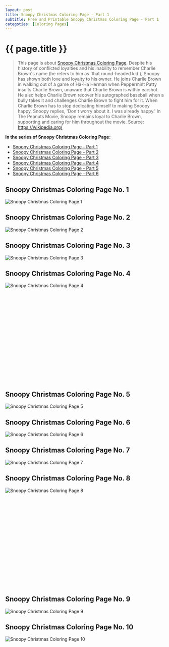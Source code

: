 ```yaml
---
layout: post
title: Snoopy Christmas Coloring Page - Part 1
subtitle: Free and Printable Snoopy Christmas Coloring Page - Part 1
categoties: [Coloring Pages]
---
```

{{ page.title }}
================
> This page is about [Snoopy Christmas Coloring Page](https://freecoloringpages.github.io/). Despite his history of conflicted loyalties and his inability to remember Charlie Brown's name (he refers to him as 'that round-headed kid'), Snoopy has shown both love and loyalty to his owner. He joins Charlie Brown in walking out of a game of Ha-Ha Herman when Peppermint Patty insults Charlie Brown, unaware that Charlie Brown is within earshot. He also helps Charlie Brown recover his autographed baseball when a bully takes it and challenges Charlie Brown to fight him for it. When Charlie Brown has to stop dedicating himself to making Snoopy happy, Snoopy replies, 'Don't worry about it. I was already happy.' In The Peanuts Movie, Snoopy remains loyal to Charlie Brown, supporting and caring for him throughout the movie. Source: https://wikipedia.org/

**In the series of Snoopy Christmas Coloring Page:**

* [Snoopy Christmas Coloring Page - Part 1](https://freecoloringpages.github.io/2017/11/21/Snoopy-Christmas-Coloring-Page-part-1.html)
* [Snoopy Christmas Coloring Page - Part 2](https://freecoloringpages.github.io/2017/11/21/Snoopy-Christmas-Coloring-Page-part-2.html)
* [Snoopy Christmas Coloring Page - Part 3](https://freecoloringpages.github.io/2017/11/21/Snoopy-Christmas-Coloring-Page-part-3.html)
* [Snoopy Christmas Coloring Page - Part 4](https://freecoloringpages.github.io/2017/11/21/Snoopy-Christmas-Coloring-Page-part-4.html)
* [Snoopy Christmas Coloring Page - Part 5](https://freecoloringpages.github.io/2017/11/21/Snoopy-Christmas-Coloring-Page-part-5.html)
* [Snoopy Christmas Coloring Page - Part 6](https://freecoloringpages.github.io/2017/11/21/Snoopy-Christmas-Coloring-Page-part-6.html)

## Snoopy Christmas Coloring Page No. 1
![Snoopy Christmas Coloring Page 1](https://freecoloringpages.github.io/img/Snoopy-Christmas-Coloring-Page%20(1).jpg "Snoopy Christmas Coloring Page 1")

## Snoopy Christmas Coloring Page No. 2
![Snoopy Christmas Coloring Page 2](https://freecoloringpages.github.io/img/Snoopy-Christmas-Coloring-Page%20(2).jpg "Snoopy Christmas Coloring Page 2")

## Snoopy Christmas Coloring Page No. 3
![Snoopy Christmas Coloring Page 3](https://freecoloringpages.github.io/img/Snoopy-Christmas-Coloring-Page%20(3).jpg "Snoopy Christmas Coloring Page 3")

## Snoopy Christmas Coloring Page No. 4
![Snoopy Christmas Coloring Page 4](https://freecoloringpages.github.io/img/Snoopy-Christmas-Coloring-Page%20(4).jpg "Snoopy Christmas Coloring Page 4")

<script async src="//pagead2.googlesyndication.com/pagead/js/adsbygoogle.js"></script><!-- Texxtonly --><ins class="adsbygoogle" style="display:inline-block;width:336px;height:280px" data-ad-client="ca-pub-6753140515841889" data-ad-slot="3207852233"></ins><script>(adsbygoogle = window.adsbygoogle || []).push({}); </script>

## Snoopy Christmas Coloring Page No. 5
![Snoopy Christmas Coloring Page 5](https://freecoloringpages.github.io/img/Snoopy-Christmas-Coloring-Page%20(5).jpg "Snoopy Christmas Coloring Page 5")

## Snoopy Christmas Coloring Page No. 6
![Snoopy Christmas Coloring Page 6](https://freecoloringpages.github.io/img/Snoopy-Christmas-Coloring-Page%20(6).jpg "Snoopy Christmas Coloring Page 6")

## Snoopy Christmas Coloring Page No. 7
![Snoopy Christmas Coloring Page 7](https://freecoloringpages.github.io/img/Snoopy-Christmas-Coloring-Page%20(7).jpg "Snoopy Christmas Coloring Page 7")

## Snoopy Christmas Coloring Page No. 8
![Snoopy Christmas Coloring Page 8](https://freecoloringpages.github.io/img/Snoopy-Christmas-Coloring-Page%20(8).jpg "Snoopy Christmas Coloring Page 8")

<script async src="//pagead2.googlesyndication.com/pagead/js/adsbygoogle.js"></script><!-- Texxtonly --><ins class="adsbygoogle" style="display:inline-block;width:336px;height:280px" data-ad-client="ca-pub-6753140515841889" data-ad-slot="3207852233"></ins><script>(adsbygoogle = window.adsbygoogle || []).push({}); </script>

## Snoopy Christmas Coloring Page No. 9
![Snoopy Christmas Coloring Page 9](https://freecoloringpages.github.io/img/Snoopy-Christmas-Coloring-Page%20(9).jpg "Snoopy Christmas Coloring Page 9")

## Snoopy Christmas Coloring Page No. 10
![Snoopy Christmas Coloring Page 10](https://freecoloringpages.github.io/img/Snoopy-Christmas-Coloring-Page%20(10).jpg "Snoopy Christmas Coloring Page 10")

